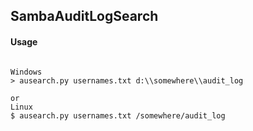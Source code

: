 SambaAuditLogSearch
-----

#### Usage


```

Windows
> ausearch.py usernames.txt d:\\somewhere\\audit_log

or
Linux
$ ausearch.py usernames.txt /somewhere/audit_log

```

